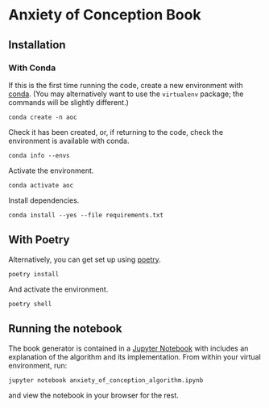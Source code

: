 # Anxiety of Conception Book

## Installation

### With Conda

If this is the first time running the code, create a new environment with [conda](https://docs.conda.io/en/latest/). (You may alternatively want to use the `virtualenv` package; the commands will be slightly different.)

`conda create -n aoc`

Check it has been created, or, if returning to the code, check the environment is available with conda.

`conda info --envs`

Activate the environment.

`conda activate aoc`

Install dependencies.

`conda install --yes --file requirements.txt`

## With Poetry

Alternatively, you can get set up using [poetry](https://python-poetry.org/).

`poetry install`

And activate the environment.

`poetry shell`

## Running the notebook

The book generator is contained in a [Jupyter Notebook](https://jupyter.org/) with includes an explanation of the algorithm and its implementation. From within your virtual environment, run:

`jupyter notebook anxiety_of_conception_algorithm.ipynb`

and view the notebook in your browser for the rest.

